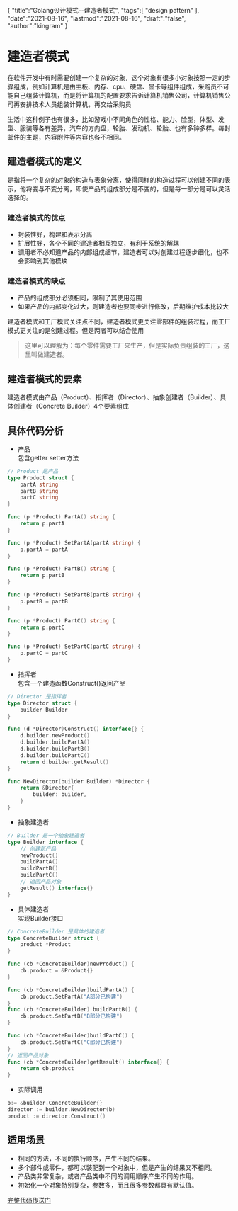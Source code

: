 {
  "title":"Golang设计模式--建造者模式",
  "tags":[
    "design pattern"
  ],
  "date":"2021-08-16",
  "lastmod":"2021-08-16",
  "draft":"false",
  "author":"kingram"
}

# 建造者模式

在软件开发中有时需要创建一个复杂的对象，这个对象有很多小对象按照一定的步骤组成，例如计算机是由主板、内存、cpu、硬盘、显卡等组件组成，采购员不可能自己组装计算机，而是将计算机的配置要求告诉计算机销售公司，计算机销售公司再安排技术人员组装计算机，再交给采购员

生活中这种例子也有很多，比如游戏中不同角色的性格、能力、脸型，体型、发型、服装等各有差异，汽车的方向盘，轮胎、发动机、轮胎、也有多钟多样。每封邮件的主题，内容附件等内容也各不相同。

## 建造者模式的定义
是指将一个复杂的对象的构造与表象分离，使得同样的构造过程可以创建不同的表示，他将变与不变分离，即使产品的组成部分是不变的，但是每一部分是可以灵活选择的。

### 建造者模式的优点
- 封装性好，构建和表示分离
- 扩展性好，各个不同的建造者相互独立，有利于系统的解耦
- 调用者不必知道产品的内部组成细节，建造者可以对创建过程逐步细化，也不会影响到其他模块

### 建造者模式的缺点
- 产品的组成部分必须相同，限制了其使用范围
- 如果产品的内部变化过大，则建造者也要同步进行修改，后期维护成本比较大

建造者模式和工厂模式关注点不同，建造者模式更关注零部件的组装过程，而工厂模式更关注的是创建过程。但是两者可以结合使用

> 这里可以理解为：每个零件需要工厂来生产，但是实际负责组装的工厂，这里叫做建造者。

## 建造者模式的要素
建造者模式由产品（Product）、指挥者（Director）、抽象创建者（Builder）、具体创建者（Concrete Builder）4个要素组成


## 具体代码分析
- 产品  
包含getter setter方法
```go
// Product 是产品 
type Product struct {
	partA string
	partB string
	partC string
}

func (p *Product) PartA() string {
	return p.partA
}

func (p *Product) SetPartA(partA string) {
	p.partA = partA
}

func (p *Product) PartB() string {
	return p.partB
}

func (p *Product) SetPartB(partB string) {
	p.partB = partB
}

func (p *Product) PartC() string {
	return p.partC
}

func (p *Product) SetPartC(partC string) {
	p.partC = partC
}
```
- 指挥者   
包含一个建造函数Construct()返回产品
```go
// Director 是指挥者
type Director struct {
	builder Builder
}

func (d *Director)Construct() interface{} {
	d.builder.newProduct()
	d.builder.buildPartA()
	d.builder.buildPartB()
	d.builder.buildPartC()
	return d.builder.getResult()
}

func NewDirector(builder Builder) *Director {
	return &Director{
		builder: builder,
	}
}
```
- 抽象建造者
```go
// Builder 是一个抽象建造者
type Builder interface {
	// 创建新产品
	newProduct()
	buildPartA()
	buildPartB()
	buildPartC()
	// 返回产品对象
	getResult() interface{}
}
```
- 具体建造者   
实现Builder接口
```go
// ConcreteBuilder 是具体的建造者
type ConcreteBuilder struct {
	product *Product
}

func (cb *ConcreteBuilder)newProduct() {
	cb.product = &Product{}
}

func (cb *ConcreteBuilder)buildPartA() {
	cb.product.SetPartA("A部分已构建")
}
func (cb *ConcreteBuilder) buildPartB() {
	cb.product.SetPartB("B部分已构建")
}

func (cb *ConcreteBuilder)buildPartC() {
	cb.product.SetPartC("C部分已构建")
}
// 返回产品对象
func (cb *ConcreteBuilder)getResult() interface{} {
	return cb.product
}
```
- 实际调用
```go
b:= &builder.ConcreteBuilder{}
director := builder.NewDirector(b)
product := director.Construct()
```

## 适用场景
- 相同的方法，不同的执行顺序，产生不同的结果。
- 多个部件或零件，都可以装配到一个对象中，但是产生的结果又不相同。
- 产品类非常复杂，或者产品类中不同的调用顺序产生不同的作用。
- 初始化一个对象特别复杂，参数多，而且很多参数都具有默认值。

[完整代码传送门](https://github.com/K1ngram4/my-design-parttern)